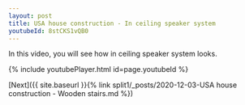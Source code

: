 ```yaml
---
layout: post
title: USA house construction - In ceiling speaker system
youtubeId: 8stCKS1vQB0
---
```

 
In this video, you will see how in ceiling speaker system looks.
 
 
 


{% include youtubePlayer.html id=page.youtubeId %}
 
 
[Next]({{ site.baseurl }}{% link split1/_posts/2020-12-03-USA house construction - Wooden stairs.md %})
